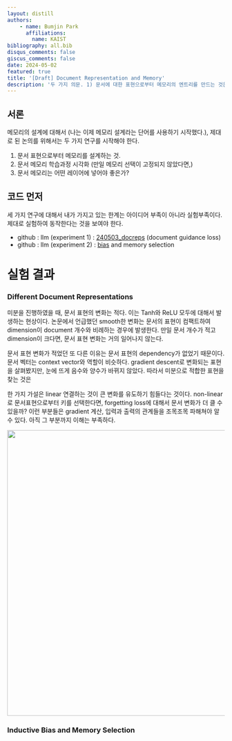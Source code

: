 ```yaml
---
layout: distill
authors: 
    - name: Bumjin Park
      affiliations:
        name: KAIST
bibliography: all.bib
disqus_comments: false
giscus_comments: false
date: 2024-05-02
featured: true
title: '[Draft] Document Representation and Memory'
description: '두 가지 의문. 1) 문서에 대한 표현으로부터 메모리의 엔트리를 만드는 것은 실제로 효과가 있는가? 2) inductive bias는 실제로 효과가 있는가?'
---
```



## 서론 

메모리의 설계에 대해서 (나는 이제 메모리 설계라는 단어를 사용하기 시작했다.),
제대로 된 논의를 위해서는 두 가지 연구를 시작해야 한다. 

1. 문서 표현으로부터 메모리를 설계하는 것. 
2. 문서 메모리 학습과정 시각화 (만일 메모리 선택이 고정되지 않았다면,)
3. 문서 메모리는 어떤 레이어에 넣어야 좋은가? 

## 코드 먼저 

세 가지 연구에 대해서 내가 가지고 있는 한계는 아이디어 부족이 아니라 실험부족이다. 
제대로 실험하여 동작한다는 것을 보여야 한다. 

* github : llm (experiment 1) : [240503_docreps](https://github.com/fxnnxc/llm/tree/v24.05.04.DocRep) (document guidance loss)
* github : llm (experiment 2) : [ bias]() and memory selection

# 실험 결과


### Different Document Representations 

미분을 진행하였을 때, 문서 표현의 변화는 적다. 이는 Tanh와 ReLU 모두에 대해서 발생하는 현상이다. 논문에서 언급했던 smooth한 변화는 문서의 표현이 컴팩트하여 dimension이 document 개수와 비례하는 경우에 발생한다. 만일 문서 개수가 적고 dimension이 크다면, 문서 표현 변화는 거의 일어나지 않는다. 

문서 표현 변화가 적었던 또 다른 이유는 문서 표현의 dependency가 없었기 때문이다. 문서 벡터는 context vector와 역할이 비슷하다. gradient descent로 변화되는 표현을 살펴봤지만, 눈에 뜨게 음수와 양수가 바뀌지 않았다. 따라서 미분으로 적합한 표현을 찾는 것은 

한 가지 가설은 linear 연결하는 것이 큰 변화를 유도하기 힘들다는 것이다. 
non-linear로 문서표현으로부터 키를 선택한다면, forgetting loss에 대해서 문서 변화가 더 클 수 있을까? 
이런 부분들은 gradient 계산, 입력과 출력의 관계들을 조목조목 파해쳐야 알 수 있다. 아직 그 부분까지 이해는 부족하다. 

<img src="https://onedrive.live.com/embed?resid=AE042A624064F8CA%218862&authkey=%21AOct9LhqPJxUzcI&width=660" width="660" height="auto" />


### Inductive Bias and Memory Selection

